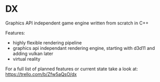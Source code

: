 # DX
Graphics API independent game engine written from scratch in C++

Features:
 - highly flexible rendering pipeline
 - graphics api independant rendering engine, starting with d3d11 and adding vulkan later
 - virtual reality
 
 For a full list of planned features or current state take a look at:
 https://trello.com/b/Zfw5aQsO/dx

